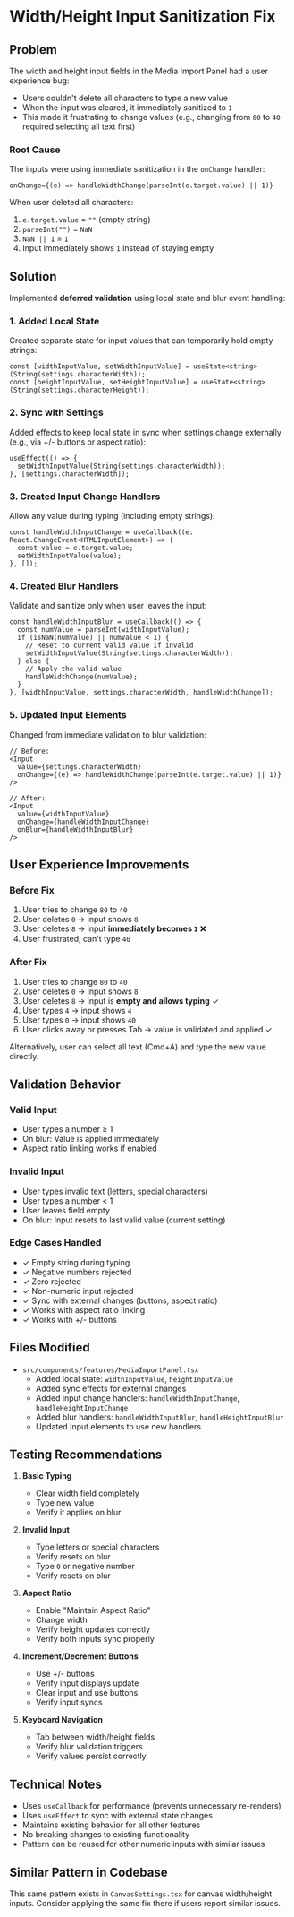 # Width/Height Input Sanitization Fix

## Problem

The width and height input fields in the Media Import Panel had a user experience bug:
- Users couldn't delete all characters to type a new value
- When the input was cleared, it immediately sanitized to `1` 
- This made it frustrating to change values (e.g., changing from `80` to `40` required selecting all text first)

### Root Cause

The inputs were using immediate sanitization in the `onChange` handler:
```tsx
onChange={(e) => handleWidthChange(parseInt(e.target.value) || 1)}
```

When user deleted all characters:
1. `e.target.value` = `""` (empty string)
2. `parseInt("")` = `NaN`
3. `NaN || 1` = `1`
4. Input immediately shows `1` instead of staying empty

## Solution

Implemented **deferred validation** using local state and blur event handling:

### 1. Added Local State
Created separate state for input values that can temporarily hold empty strings:
```tsx
const [widthInputValue, setWidthInputValue] = useState<string>(String(settings.characterWidth));
const [heightInputValue, setHeightInputValue] = useState<string>(String(settings.characterHeight));
```

### 2. Sync with Settings
Added effects to keep local state in sync when settings change externally (e.g., via +/- buttons or aspect ratio):
```tsx
useEffect(() => {
  setWidthInputValue(String(settings.characterWidth));
}, [settings.characterWidth]);
```

### 3. Created Input Change Handlers
Allow any value during typing (including empty strings):
```tsx
const handleWidthInputChange = useCallback((e: React.ChangeEvent<HTMLInputElement>) => {
  const value = e.target.value;
  setWidthInputValue(value);
}, []);
```

### 4. Created Blur Handlers
Validate and sanitize only when user leaves the input:
```tsx
const handleWidthInputBlur = useCallback(() => {
  const numValue = parseInt(widthInputValue);
  if (isNaN(numValue) || numValue < 1) {
    // Reset to current valid value if invalid
    setWidthInputValue(String(settings.characterWidth));
  } else {
    // Apply the valid value
    handleWidthChange(numValue);
  }
}, [widthInputValue, settings.characterWidth, handleWidthChange]);
```

### 5. Updated Input Elements
Changed from immediate validation to blur validation:
```tsx
// Before:
<Input
  value={settings.characterWidth}
  onChange={(e) => handleWidthChange(parseInt(e.target.value) || 1)}
/>

// After:
<Input
  value={widthInputValue}
  onChange={handleWidthInputChange}
  onBlur={handleWidthInputBlur}
/>
```

## User Experience Improvements

### Before Fix
1. User tries to change `80` to `40`
2. User deletes `0` → input shows `8`
3. User deletes `8` → input **immediately becomes `1`** ❌
4. User frustrated, can't type `40`

### After Fix
1. User tries to change `80` to `40`
2. User deletes `0` → input shows `8`
3. User deletes `8` → input is **empty and allows typing** ✓
4. User types `4` → input shows `4`
5. User types `0` → input shows `40`
6. User clicks away or presses Tab → value is validated and applied ✓

Alternatively, user can select all text (Cmd+A) and type the new value directly.

## Validation Behavior

### Valid Input
- User types a number ≥ 1
- On blur: Value is applied immediately
- Aspect ratio linking works if enabled

### Invalid Input
- User types invalid text (letters, special characters)
- User types a number < 1
- User leaves field empty
- On blur: Input resets to last valid value (current setting)

### Edge Cases Handled
- ✓ Empty string during typing
- ✓ Negative numbers rejected
- ✓ Zero rejected
- ✓ Non-numeric input rejected
- ✓ Sync with external changes (buttons, aspect ratio)
- ✓ Works with aspect ratio linking
- ✓ Works with +/- buttons

## Files Modified

- `src/components/features/MediaImportPanel.tsx`
  - Added local state: `widthInputValue`, `heightInputValue`
  - Added sync effects for external changes
  - Added input change handlers: `handleWidthInputChange`, `handleHeightInputChange`
  - Added blur handlers: `handleWidthInputBlur`, `handleHeightInputBlur`
  - Updated Input elements to use new handlers

## Testing Recommendations

1. **Basic Typing**
   - Clear width field completely
   - Type new value
   - Verify it applies on blur

2. **Invalid Input**
   - Type letters or special characters
   - Verify resets on blur
   - Type `0` or negative number
   - Verify resets on blur

3. **Aspect Ratio**
   - Enable "Maintain Aspect Ratio"
   - Change width
   - Verify height updates correctly
   - Verify both inputs sync properly

4. **Increment/Decrement Buttons**
   - Use +/- buttons
   - Verify input displays update
   - Clear input and use buttons
   - Verify input syncs

5. **Keyboard Navigation**
   - Tab between width/height fields
   - Verify blur validation triggers
   - Verify values persist correctly

## Technical Notes

- Uses `useCallback` for performance (prevents unnecessary re-renders)
- Uses `useEffect` to sync with external state changes
- Maintains existing behavior for all other features
- No breaking changes to existing functionality
- Pattern can be reused for other numeric inputs with similar issues

## Similar Pattern in Codebase

This same pattern exists in `CanvasSettings.tsx` for canvas width/height inputs. Consider applying the same fix there if users report similar issues.
